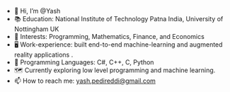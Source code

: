- 👋 Hi, I’m @Yash
- 📚 Education: National Institute of Technology Patna India, University of Nottingham UK
- 👀 Interests: Programming, Mathematics, Finance, and Economics
- 🖥️ Work-experience: built end-to-end machine-learning and augmented reality applications .
- 🤖 Programming Languages: C#, C++, C, Python
- 🗺️ Currently exploring low level programming and machine learning.
- 📫 How to reach me: yash.pedireddi@gmail.com

<!---
yashasvi-pedireddi/yashasvi-pedireddi is a ✨ special ✨ repository because its `README.md` (this file) appears on your GitHub profile.
You can click the Preview link to take a look at your changes.
--->
